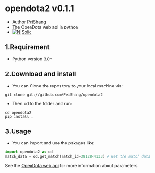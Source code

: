 # opendota2 v0.1.1
- Author [PeiShang](https://github.com/PeiShang)
- The [OpenDota web api](https://docs.opendota.com/) in python
- [![N|Solid](https://cldup.com/dTxpPi9lDf.thumb.png)](https://nodesource.com/products/nsolid)
## 1.Requirement
- Python version 3.0+
## 2.Download and install
- You can Clone the repository to your local machine via:
```shell
git clone git://github.com/PeiShang/opendota2
```
- Then cd to the folder and run:
```shell
cd opendota2
pip install .
```
## 3.Usage
- You can import and use the pakages like:
```python
import opendota2 as od
match_data = od.get_match(match_id=3812844133) # Get the match data 
```
See the [OpenDota web api](https://docs.opendota.com/) for more information about parameters

